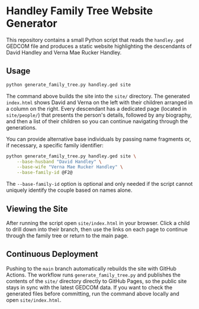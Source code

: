 # Handley Family Tree Website Generator

This repository contains a small Python script that reads the `handley.ged`
GEDCOM file and produces a static website highlighting the descendants of
David Handley and Verna Mae Rucker Handley.

## Usage

```bash
python generate_family_tree.py handley.ged site
```

The command above builds the site into the `site/` directory. The generated
`index.html` shows David and Verna on the left with their children arranged in
a column on the right. Every descendant has a dedicated page (located in
`site/people/`) that presents the person's details, followed by any biography,
and then a list of their children so you can continue navigating through the
generations.

You can provide alternative base individuals by passing name fragments
or, if necessary, a specific family identifier:

```bash
python generate_family_tree.py handley.ged site \
    --base-husband "David Handley" \
    --base-wife "Verna Mae Rucker Handley" \
    --base-family-id @F2@
```

The `--base-family-id` option is optional and only needed if the script cannot
uniquely identify the couple based on names alone.

## Viewing the Site

After running the script open `site/index.html` in your browser. Click a child
to drill down into their branch, then use the links on each page to continue
through the family tree or return to the main page.

## Continuous Deployment

Pushing to the `main` branch automatically rebuilds the site with GitHub
Actions. The workflow runs `generate_family_tree.py` and publishes the contents
of the `site/` directory directly to GitHub Pages, so the public site stays in
sync with the latest GEDCOM data. If you want to check the generated files
before committing, run the command above locally and open `site/index.html`.

